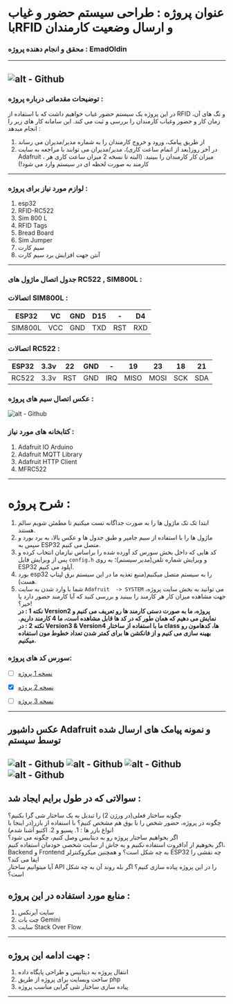 
# عنوان پروژه : طراحی سیستم حضور و غیاب باRFID و ارسال وضعیت کارمندان
### محقق و انجام دهنده پروژه : EmadOldin
---
![alt - Github](https://github.com/EmadOldin/attendance_system/blob/main/pic1.jpeg)
---

### **توضیحات مقدماتی درباره پروژه :**
در این پروژه یک سیستم حضور غیاب خواهیم داشت که با استفاده از RFID و تگ های آن، زمان کار و حضور وغیاب کارمندان را بررسی و ثبت می کند. این سامانه کار های زیر را انجام میدهد : 
1. از طریق پیامک، ورود و خروج کارمندان را به شماره مدیر/مدیران می رساند
2. در آخر روز(بعد از اتمام ساعت کاری)، مدیر/مدیران می توانند با مراجعه به سایت Adafruit ، میزان کار کارمندان را ببینید. (البته تا نسخه 2 میزان ساعت کاری هر کارمند به صورت لحظه ای در سیستم وارد می شود!)
   

---

### **لوازم مورد نیاز برای پروژه :**
1. esp32
2. RFID-RC522
3. Sim 800 L
4. RFID Tags
5. Bread Board
6. Sim Jumper
7. سیم کارت
8. آنتن جهت افزایش برد سیم کارت
--- 

### **جدول اتصال ماژول های RC522 , SIM800L :**


### اتصالات SIM800L :
| ESP32  | VC | GND  | D15  | -  | D4 |
| ------------- | ------------- | ------------- | ------------- | ------------- | ------------- |
| SIM800L  | VCC  | GND  | TXD  | RST  | RXD  |


### اتصالات RC522 : 
| ESP32  | 3.3v | 22  | GND  | -  | 19 | 23  | 18  | 21  |
| ------------- | ------------- | ------------- | ------------- | ------------- | ------------- | ------------- | ------------- | ------------- |
| RC522  | 3.3v  | RST  | GND  | IRQ  | MISO  | MOSI  | SCK  | SDA  |



### **عکس اتصال سیم های پروژه :**

![alt - Github](https://github.com/EmadOldin/attendance_system/blob/main/picture/Untitled%20Sketch_bb.png)


### **کتابخانه های مورد نیاز :**

1. Adafruit IO Arduino
2. Adafruit MQTT Library
3. Adafruit HTTP Client
4. MFRC522

---
# شرح پروژه :

1. ابتدا تک تک ماژول ها را به صورت جداگانه تست میکنیم تا مطمئن شویم سالم هستند. </br>
2. ماژول ها را با استفاده از سیم جامپر و طبق جدول ها و عکس بالا، به برد بورد و سپس به ESP32 متصل می کنیم. </br>
3. کد هایی که داخل بخش سورس کد آورده شده را براساس نیازمان انتخاب کرده و پس از ویرایش فایل `config.h` و ویرایش شماره تلفن(*مدیر سیستم*)؛ به روی ESP32 آپلود می کنیم. </br>
4. بورد esp32  را به سیستم متصل میکنیم(منبع تغذیه ما در این سیستم برق لپتاپ هست). </br>
5. شما با وارد شدن به سایت `Adafruit  -> SYSTEM` می توانید به بخش سایت پروژه، جهت مشاهده میزان کار هر کارمند را ببینید و بررسی کنید که آیا کارمند حضور دارد یا خیر؟! </br>
**نکته 1 : در Version2 پروژه، ما به صورت دستی کارمند ها رو تعریف می کنیم و نمایش می دهیم که همان طور که در کد ها قابل مشاهده است، ما 4 کارمند داریم.**
   **نکته 2 : در Version3 & Version4 ما با استفاده از ساختار class ها، کدهامون رو بهینه سازی می کنیم و از فانکشن ها برای کمتر شدن تعداد خطوط مون استفاده میکنیم.**


### **سورس کد های پروژه:**

- [ ] [نسخه 1 پروژه](https://github.com/EmadOldin/attendance_system/blob/main/v1/v1.ino) </br>
- [x] [نسخه 2 پروژه](https://github.com/EmadOldin/attendance_system/blob/main/v2/v2.ino) </br>
- [ ] [نسخه 3 پروژه](https://github.com/EmadOldin/attendance_system/blob/main/v3/v3.ino) </br>



---
## عکس داشبور Adafruit و نمونه پیامک های ارسال شده توسط سیستم
![alt - Github](https://github.com/EmadOldin/attendance_system/blob/main/picture/Screenshot%202024-05-16%20182150.png)
![alt - Github](https://github.com/EmadOldin/attendance_system/blob/main/picture/Screenshot%202024-05-16%20182308.png)
![alt - Github](https://github.com/EmadOldin/attendance_system/blob/main/picture/Screenshot%202024-05-29%20001409.png)
![alt - Github](https://github.com/EmadOldin/attendance_system/blob/main/picture/Screenshot_%DB%B2%DB%B0%DB%B2%DB%B4%DB%B0%DB%B5%DB%B2%DB%B9-%DB%B0%DB%B9%DB%B0%DB%B4%DB%B0%DB%B7_Messages.jpg)
---
## سوالاتی که در طول برایم ایجاد شد :
چگونه ساختار فعلی(در ورژن 2) را تبدیل به یک ساختار شی گرا بکنیم؟ </br>
چگونه در پروژه، حضور شخص را با بوق هم مشخص کنیم؟ با استفاده از بازر(در اینجا با انواع بازر ها : 1. پسیو و 2. اکتیو آشنا شدم) </br>
اگر بخواهیم ساختار پروژه رو به دیتابیس وصل کنیم، چگونه می شود؟ </br>
اگر بخوهیم از آدافروت استفاده نکنیم و به جاش از سایت شخصی خودمان استفاده کنیم، Backend و Frontend به چه شکل است؟ و همچنین میکروکنترلر ESP32 چه نقشی را ایفا می کند؟</br>
آیا میتوانیم ساختار API را در این پروژه پیاده سازی کنیم؟ اگر بله روند آن به چه شکل است؟


##  منابع مورد استفاده در این پروژه :
1. سایت آیرنکس
2. چت بات Gemini
3. سایت Stack Over Flow





---
## جهت ادامه این پروژه :
1. انتقال پروژه به دیتابیس و طراحی پایگاه داده
2. ساخت وبسایت برای پروژه از طریق php
3. پیاده سازی ساختار شی گرایی مناسب پروژه
---

